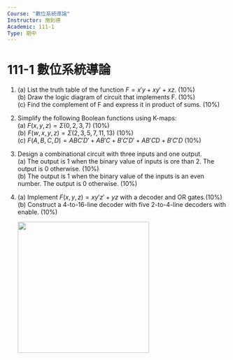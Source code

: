 ```yaml
---
Course: "數位系統導論"
Instructor: 施釗德
Academic: 111-1
Type: 期中
---
```


# 111-1 數位系統導論

1.   
    (a) List the truth table of the function $F = x'y + xy' + xz$. (10%)   
    (b) Draw the logic diagram of circuit that implements F. (10%)   
    (c) Find the complement of F and express it in product of sums. (10%)

2. Simplify the following Boolean functions using K-maps:   
(a) $F(x,y,z)=\Sigma(0,2,3,7)$ (10%)   
(b) $F(w,x,y,z)=\Sigma(2,3,5,7,11,13)$ (10%)   
(c) $F(A,B,C,D)=ABC'D'+AB'C+B'C'D'+AB'CD+B'C'D$ (10%)

3. Design a combinational circuit with three inputs and one output.   
(a) The output is 1 when the binary value of inputs is ore than 2. The output is 0 otherwise. (10%)   
(b) The output is 1 when the binary value of the inputs is an even number. The output is 0 otherwise. (10%)

4.
    (a) Implement $F(x,y,z) = xy'z'+yz$ with a decoder and OR gates.(10%)   
    (b) Construct a 4-to-16-line decoder with five 2-to-4-line decoders with enable. (10%)

    <img width="300" src="https://github.com/nptucsai/awesome-nptucsai/assets/66897537/19afaf64-10f4-4604-982a-3397df0f2b08">
